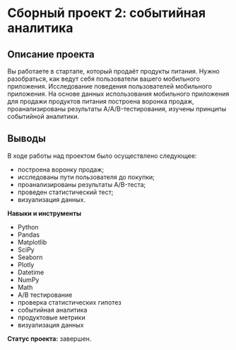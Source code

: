 # Сборный проект 2: событийная аналитика

## Описание проекта

Вы работаете в стартапе, который продаёт продукты питания. Нужно разобраться, как ведут себя пользователи вашего мобильного приложения. 
Исследование поведения пользователей мобильного приложения. На основе данных использования мобильного приложения для продажи продуктов питания построена воронка продаж, проанализированы результаты A/A/B-тестирования, изучены принципы событийной аналитики. 

## Выводы

В ходе работы над проектом было осуществлено следующее:
- построена воронку продаж;
- исследованы пути пользователя до покупки;
- проанализированы результаты A/B-теста;
- проведен статистический тест;
- визуализация данных.

**Навыки и инструменты**

- Python
- Pandas
- Matplotlib
- SciPy
- Seaborn
- Plotly
- Datetime
- NumPy
- Math
- А/В тестирование
- проверка статистических гипотез
- событийная аналитика
- продуктовые метрики
- визуализация данных

**Статус проекта:** завершен.
